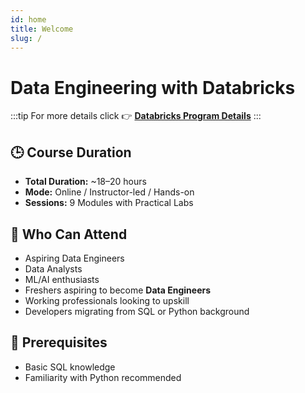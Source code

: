 ```yaml
---
id: home
title: Welcome
slug: /
---
```


# Data Engineering with Databricks

:::tip For more details click 
👉 [**Databricks Program Details**](/docs/databricks-training/demo-content/00-course-overview)
:::


## 🕒 Course Duration
- **Total Duration:** ~18–20 hours
- **Mode:** Online / Instructor-led / Hands-on
- **Sessions:** 9 Modules with Practical Labs

## 👥 Who Can Attend
- Aspiring Data Engineers
- Data Analysts
- ML/AI enthusiasts
- Freshers aspiring to become **Data Engineers**
- Working professionals looking to upskill
- Developers migrating from SQL or Python background

## 🔑 Prerequisites
- Basic SQL knowledge
- Familiarity with Python recommended